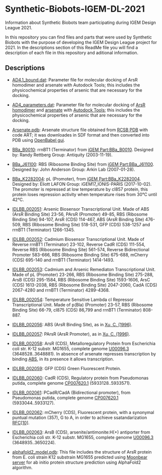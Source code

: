 # Synthetic-Biobots-IGEM-DL-2021
Information about Synthetic Biobots team participating during IGEM Design League 2021.

In this repository you can find files and parts that were used by Synthetic Biobots with the purpose of developing the IGEM Design League project for 2021. In the descriptions section of this ReadMe file you will find a description of each file in this repository and aditional information.


## Descriptions
* [AD4.1_bound.dat](AD4.1_bound.dat): Parameter file for molecular docking of ArsR homodimer and arsenate with Autodock Tools; this includes the physicochemical properties of arsenic that are necessary for the docking.

* [AD4_parameters.dat](AD4_parameters.dat): Parameter file for molecular docking of [ArsR homodimer](model.pdb) and [arsenate](arsenate.pdb) with [Autodock Tools](http://autodock.scripps.edu/resources/adt); this includes the physicochemical properties of arsenic that are necessary for the docking.

* [Arsenate.pdb](Arsenate.pdb): Arsenate structure file obtained from [RCSB PDB](https://www3.rcsb.org/ligand/ART) with code ART; it was downloades in SDF format and then converted into PDB using [OpenBabel gui](https://openbabel.org/docs/dev/Installation/install.html).

* [BBa_B0010](BBa_B0010.fasta): rrnBT1 (Terminator) from [iGEM Part:BBa_B0010](http://parts.igem.org/Part:BBa_B0010). Designed by: Randy Rettberg Group: Antiquity (2003-11-19).

* [BBa_J61100](BBa_J61100.fasta): RBS (Ribosome Binding Site) from [iGEM Part:BBa_J61100](http://parts.igem.org/Part:BBa_J61100). Designed by: John Anderson Group: Arkin Lab (2007-01-28).

* [BBa_K2282004](BBa_K2282004.fasta): pL (Promoter), from [iGEM Part:BBa_K2282004](http://parts.igem.org/Part:BBa_K2282004). Designed by: Eliott LAFON Group: iGEM17_IONIS-PARIS (2017-10-02). The promoter is repressed at low temperature by cI857 protein, this protein loses repression activity when temperature rises from 30°C until 42°C.

* [IDLBB_002051](IDLBB_002051.fasta): Arsenic Biosensor Transcriptional Unit. Made of ABS (ArsR Binding Site) 23-56, PArsR (Promoter) 49-85, RBS (Ribosome Binding Site) 94-107, ArsR (CDS) 114-467, ABS (ArsR Binding Site) 476-509, RBS (Ribosome Binding Site) 518-531, GFP (CDS) 538-1257 and rrnBT1 (Terminator) 1266-1345.

* [IDLBB_002052](IDLBB_002052.fasta): Cadmium Biosensor Transcriptional Unit. Made of Reverse rrnBT1 (Terminator) 23-102, Reverse CadR (CDS) 111-554, Reverse RBS (Ribosome Binding Site) 561-574, Reverse Bidirectional Promoter 583-666, RBS (Ribosome Binding Site) 675-688, mCherry (CDS) 695-140 and rrnBT1 (Terminator) 1414-1493.

* [IDLBB_002053](IDLBB_002053.fasta): Cadmium and Arsenic Remediaton Transcriptional Unit. Made of pL (Promoter) 23-266, RBS (Ribosome Binding Site) 275-288, ArsB (CDS) 295-1584, RBS (Ribosome Binding Site) 1593-1606, ArsC (CDS) 1613-2038, RBS (Ribosome Binding Site) 2047-2060, CadA (CDS) 2067-4280 and rrnBT1 (Terminator) 4289-4368.

* [IDLBB_002054](IDLBB_002054.fasta): Temperature Sensitive Lambda cI Repressor Transcriptional Unit. Made of p(Bla) (Promoter) 23-57, RBS (Ribosome Binding Site) 66-79, cI875 (CDS) 86,799 and rrnBT1 (Terminator) 808-887.

* [IDLBB_002056](IDLBB_002056.fasta): ABS (ArsR Binding Site), as in [Xu, C. (1996)](https://doi.org/10.1074/jbc.271.5.2427).

* [IDLBB_002057](IDLBB_002057.fasta): PArsR (ArsR Promoter), as in [Xu, C. (1996)](https://doi.org/10.1074/jbc.271.5.2427).

* [IDLBB_002058](IDLBB_002058.fasta): ArsR (CDS), Metalloregulatory Protein from Escherichia coli str. K-12 substr. MG1655, complete genome [U00096.3](https://www.ncbi.nlm.nih.gov/nuccore/U00096.3/) (3648528..3648881). In absence of arsenate represses transcription by binding [ABS](IDLBB_002056.fasta), in its presence it allows transcription.

* [IDLBB_002059](IDLBB_002059.fasta): GFP (CDS) Green Fluorescent Protein.

* [IDLBB_002060](IDLBB_002060.fasta): CadR (CDS), Regulatory protein from Pseudomonas putida, complete genome [CP007620.1](https://www.ncbi.nlm.nih.gov/nuccore/CP007620.1/) (5933128..5933571).

* [IDLBB_002061](IDLBB_002061.fasta): PCadR/CadA (Bidirectional promoter), from Pseudomonas putida, complete genome [CP007620.1](https://www.ncbi.nlm.nih.gov/nuccore/CP007620.1/) (5933044..5933127).

* [IDLBB_002062](IDLBB_002062.fasta): mCherry (CDS), Fluorescent protein, with a synonymal puntual mutation (357), G to A, in order to achieve ssatandarization [RFC[10]](https://parts.igem.org/Help:Standards/Assembly/RFC10).

* [IDLBB_002063](IDLBB_002063.fasta): ArsB (CDS), arsenite/antimonite:H(+) antiporter from Escherichia coli str. K-12 substr. MG1655, complete genome [U00096.3](https://www.ncbi.nlm.nih.gov/nuccore/U00096.3/) (3648935..3650224).

* [alphafold2_model.pdb](alphafold2_model.pdb): This file includes the structure of ArsR protein from E. coli strain K12 substrain MG1655 predicted using [Moonbear server](https://www.getmoonbear.com/AlphaFold2) for ab initio protein structure prediction using AlphaFold2 algorithm.





